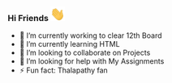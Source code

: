 ### Hi Friends <img alt="Just a Hi" src="https://github.com/JeevabharathiRK/JeevabharathiRK/blob/master/Hi.gif" width="29px">

<!--
**JeevabharathiRK/jeevabharathiRK** is a ✨ _special_ ✨ repository because its `README.md` (this file) appears on your GitHub profile. 

Here are some ideas to get you started:
-->
- 🔭 I’m currently working to clear 12th Board
- 🌱 I’m currently learning HTML
- 👯 I’m looking to collaborate on Projects
- 🤔 I’m looking for help with My Assignments
- ⚡ Fun fact: Thalapathy fan

